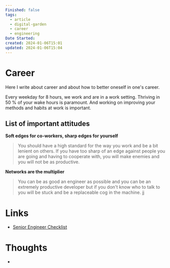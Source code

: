 ```yaml
---
Finished: false
tags:
  - article
  - digital-garden
  - career
  - engineering
Date Started: 
created: 2024-01-06T15:01
updated: 2024-01-06T15:04
---
```



# Career
Here I write about career and about how to better oneself in one's career. 

Every weekday for 8 hours, we work and are in a work setting. Thriving in 50 % of your wake hours is paramount. And working on improving your methods and habits at work is important. 


## List of important attitudes
**Soft edges for co-workers, sharp edges for yourself** 
>You should have a high standard for the way you work and be a bit lenient on others. If you have too sharp of an edge against people you are going and having to cooperate with, you will make enemies and you will not be as productive. 

**Networks are the multiplier** 
> You can be as good an engineer as possible and you can be an extremely productive developer but if you don't know who to talk to you will be stuck and be a replaceable cog in the machine.  jj
# Links
- [Senior Engineer Checklist](https://littleblah.com/post/2019-09-01-senior-engineer-checklist/ )

# Thoughts 
- 


